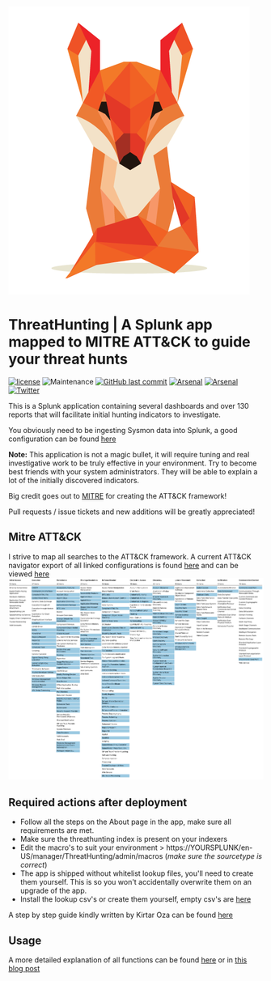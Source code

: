 ![Logo](files/ThreatHunting-logo.png)
# ThreatHunting | A Splunk app mapped to MITRE ATT&CK to guide your threat hunts

[![license](https://img.shields.io/github/license/olafhartong/ThreatHunting.svg?style=flat-square)](https://github.com/olafhartong/ThreatHunting/blob/master/license.md)
![Maintenance](https://img.shields.io/maintenance/yes/2022.svg?style=flat-square)
[![GitHub last commit](https://img.shields.io/github/last-commit/olafhartong/ThreatHunting.svg?style=flat-square)](https://github.com/olafhartong/ThreatHunting/commit/master)
[![Arsenal](https://github.com/toolswatch/badges/blob/d751cf6b715fffd6583de953434f3f7c9331ae1c/arsenal/europe/2018.svg)](https://www.toolswatch.org/2018/09/black-hat-arsenal-europe-2018-lineup-announced/)
[![Arsenal](https://github.com/toolswatch/badges/blob/master/arsenal/usa/2019.svg)](https://www.blackhat.com/us-19/arsenal/schedule/index.html)
[![Twitter](https://img.shields.io/twitter/follow/olafhartong.svg?style=social&label=Follow)](https://twitter.com/olafhartong)

This is a Splunk application containing several dashboards and over 130 reports that will facilitate initial hunting indicators to investigate.

You obviously need to be ingesting Sysmon data into Splunk, a good configuration can be found [here](https://github.com/olafhartong/sysmon-modular)

**Note:**
This application is not a magic bullet, it will require tuning and real investigative work to be truly effective in your environment.
Try to become best friends with your system administrators. They will be able to explain a lot of the initially discovered indicators.

Big credit goes out to [MITRE](https://attack.mitre.org) for creating the ATT&CK framework!

Pull requests / issue tickets and new additions will be greatly appreciated!

## Mitre ATT&CK

I strive to map all searches to the ATT&CK framework.
A current ATT&CK navigator export of all linked configurations is found [here](attack_matrix/threathunting.json) and can be viewed [here](https://mitre.github.io/attack-navigator/enterprise/#layerURL=https%3A%2F%2Fraw.githubusercontent.com%2Folafhartong%2Fthreathunting%2Fmaster%2Fattack_matrix%2Fthreathunting.json&scoring=false&clear_annotations=false)
![Mapping](attack_matrix/threathunting.png)


## Required actions after deployment

- Follow all the steps on the About page in the app, make sure all requirements are met.
- Make sure the threathunting index is present on your indexers
- Edit the macro's to suit your environment > https://YOURSPLUNK/en-US/manager/ThreatHunting/admin/macros (*make sure the sourcetype is correct*)
- The app is shipped without whitelist lookup files, you'll need to create them yourself. This is so you won't accidentally overwrite them on an upgrade of the app.
- Install the lookup csv's or create them yourself, empty csv's are [here](https://github.com/olafhartong/ThreatHunting/raw/master/files/ThreatHunting.tar.gz)

A step by step guide kindly written by Kirtar Oza can be found [here](https://www.linkedin.com/pulse/attckized-splunk-kirtar-oza-cissp-cisa-ms-/)

## Usage

A more detailed explanation of all functions can be found [here](https://github.com/olafhartong/ThreatHunting/wiki)
or in [this blog post](https://medium.com/@olafhartong/endpoint-detection-superpowers-on-the-cheap-threat-hunting-app-a92213f5e4b8)
